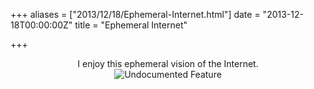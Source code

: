 +++
aliases = ["2013/12/18/Ephemeral-Internet.html"]
date = "2013-12-18T00:00:00Z"
title = "Ephemeral Internet"

+++
<center>
I enjoy this ephemeral vision of the Internet.
</center>

<center>
<img src="http://imgs.xkcd.com/comics/undocumented_feature.png" title="And it doesn't pop up a box every time asking you to use your real name. In fact, there's no way to set your name at all. You just have to keep reminding people who you are." alt="Undocumented Feature" style="max-width: 350px">
</center>
